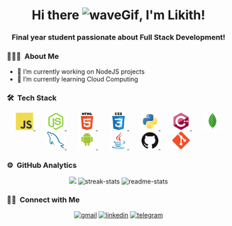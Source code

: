 <h1 align="center">Hi there <img alt="waveGif" src="https://raw.githubusercontent.com/MartinHeinz/MartinHeinz/master/wave.gif" width="30px">,  I'm Likith! </h1>

<h3 align="center">Final year student passionate about Full Stack Development!</h3>

### 👨🏻‍💻 &nbsp;About Me

- 🔭 I’m currently working on NodeJS projects
- 🌱 I’m currently learning Cloud Computing

### 🛠 &nbsp;Tech Stack

<p align="center">
  <a style="padding: 10pt; height: 50pt; width: 500pt;" href="https://developer.mozilla.org/en-US/docs/Web/JavaScript" target="_blank">  <img src="https://raw.githubusercontent.com/devicons/devicon/master/icons/javascript/javascript-original.svg" alt="javascript" width="40" height="40"/> </a>
  <a style="padding: 10pt; height: 50pt; width: 500pt;" href="https://nodejs.org/en/docs/" target="_blank">  <img src="https://raw.githubusercontent.com/devicons/devicon/master/icons/nodejs/nodejs-original.svg" alt="javascript" width="40" height="40"/> </a>
  <a style="padding: 10pt; height: 50pt; width: 500pt;" href="https://www.w3.org/html/" target="_blank"> <img src="https://raw.githubusercontent.com/devicons/devicon/master/icons/html5/html5-original-wordmark.svg" alt="html5" width="40" height="40"/> </a> 
  <a style="padding: 10pt; height: 50pt; width: 500pt;" href="https://www.w3schools.com/css/" target="_blank"> <img src="https://raw.githubusercontent.com/devicons/devicon/master/icons/css3/css3-original-wordmark.svg" alt="css3" width="40" height="40"/> </a>
   <a style="padding: 10pt; height: 50pt; width: 500pt;" href="https://www.python.org" target="_blank"> <img src="https://raw.githubusercontent.com/devicons/devicon/master/icons/python/python-original.svg" alt="python" width="40" height="40"/> </a>
   <a style="padding: 10pt; height: 50pt; width: 500pt;" href="https://www.w3schools.com/cpp/" target="_blank"> <img src="https://raw.githubusercontent.com/devicons/devicon/master/icons/cplusplus/cplusplus-original.svg" alt="cplusplus" width="40" height="40"/> </a>
  <a style="padding: 10pt; height: 50pt; width: 500pt;" href="https://docs.mongodb.com/" target="_blank"> <img src="https://raw.githubusercontent.com/devicons/devicon/master/icons/mongodb/mongodb-original.svg" alt="cplusplus" width="40" height="40"/> </a>
  <a style="padding: 10pt; height: 50pt; width: 500pt;" href="https://www.mysql.com/" target="_blank"> <img src="https://raw.githubusercontent.com/devicons/devicon/master/icons/mysql/mysql-original.svg" alt="cplusplus" width="40" height="40"/> </a>
   <a style="padding: 10pt; height: 50pt; width: 500pt;" href="https://developer.android.com" target="_blank"> <img src="https://raw.githubusercontent.com/devicons/devicon/master/icons/android/android-original-wordmark.svg" alt="android" width="40" height="40"/> </a>
  <a style="padding: 10pt; height: 50pt; width: 500pt;" href="https://www.java.com" target="_blank"> <img src="https://raw.githubusercontent.com/devicons/devicon/master/icons/java/java-original.svg" alt="java" width="40" height="40"/> </a> 
  <a style="padding: 10pt; height: 50pt; width: 500pt;" href="https://github.com/" target="_blank"> <img src="https://raw.githubusercontent.com/devicons/devicon/master/icons/github/github-original.svg" alt="java" width="40" height="40"/> </a> 
  <a style="padding: 10pt; height: 50pt; width: 500pt;" href="https://git-scm.com/" target="_blank"> <img src="https://raw.githubusercontent.com/devicons/devicon/master/icons/git/git-original.svg" alt="java" width="40" height="40"/> </a> 
</p>


### ⚙️ &nbsp;GitHub Analytics

<p align="center">
<!--   <img height="160em" alt="readme-stats" src="https://github-readme-stats.vercel.app/api/?username=Likith2000&count_private=true&theme=tokyonight&showicons=true"/> -->
  <img height="160em" src="https://github-readme-stats-eight-theta.vercel.app/api?username=Likith2000&show_icons=true&theme=radical&include_all_commits=true&count_private=true"/>
  <img height="160em" alt="streak-stats" src="https://github-readme-streak-stats.herokuapp.com/?user=Likith2000&theme=dark"/>
  <img height="160em" alt="readme-stats" src="https://github-readme-stats-eight-theta.vercel.app/api/top-langs/?username=Likith2000&layout=compact&langs_count=8&theme=tokyonight"/>
</p>

### 🤝🏻 &nbsp;Connect with Me

<p align="center">
  <a href="mailto:likithsrinath2000@gmail.com"><img alt="gmail" src="https://img.shields.io/badge/-Mail-black?style=flat&logo=gmail&labelColor=black"></a>
  <a href="https://www.linkedin.com/in/likithsrinath/"><img alt="linkedin" src="https://img.shields.io/badge/-LinkedIn-blue?style=flat&logo=linkedIn&labelColor=blue"></a>
  <a href="https://t.me/likith2000"><img alt="telegram" src="https://img.shields.io/badge/-Telegram-black?style=flat&logo=telegram"></a>
</p>
              

<!--
**Likith2000/Likith2000** is a ✨ _special_ ✨ repository because its `README.md` (this file) appears on your GitHub profile.

- 👯 I’m looking to collaborate on ...
- 🤔 I’m looking for help with ...
- 💬 Ask me about ...
- 📫 How to reach me: ...
- 😄 Pronouns: ...
- ⚡ Fun fact: ...
-->

